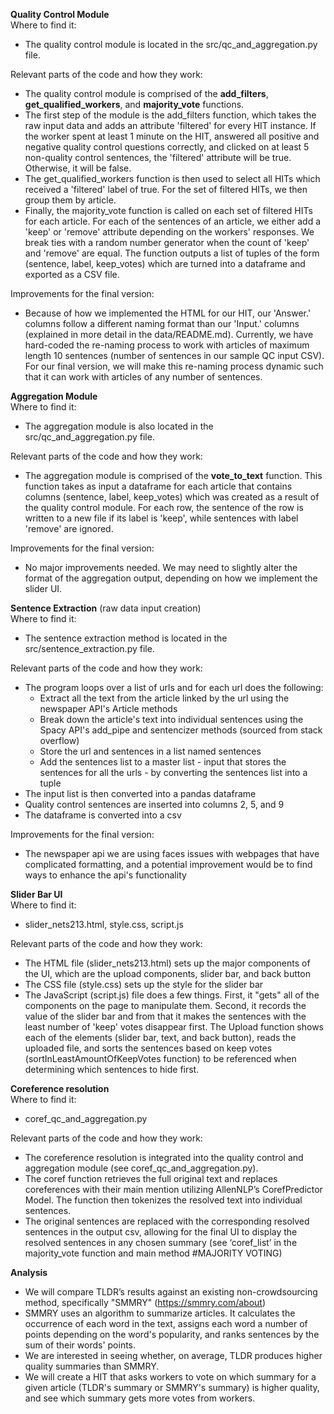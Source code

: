 **Quality Control Module**  
Where to find it:
* The quality control module is located in the src/qc_and_aggregation.py file. 

Relevant parts of the code and how they work:
* The quality control module is comprised of the **add_filters**, **get_qualified_workers**, and **majority_vote** functions. 
* The first step of the module is the add_filters function, which takes the raw input data and adds an attribute 'filtered' for every HIT instance. If the worker spent at least 1 minute on the HIT, answered all positive and negative quality control questions correctly, and clicked on at least 5 non-quality control sentences, the 'filtered' attribute will be true. Otherwise, it will be false. 
* The get_qualified_workers function is then used to select all HITs which received a 'filtered' label of true. For the set of filtered HITs, we then group them by article. 
* Finally, the majority_vote function is called on each set of filtered HITs for each article. For each of the sentences of an article, we either add a 'keep' or 'remove' attribute depending on the workers' responses. We break ties with a random number generator when the count of 'keep' and 'remove' are equal. The function outputs a list of tuples of the form (sentence, label, keep_votes) which are turned into a dataframe and exported as a CSV file. 

Improvements for the final version:
* Because of how we implemented the HTML for our HIT, our 'Answer.' columns follow a different naming format than our 'Input.' columns (explained in more detail in the data/README.md). Currently, we have hard-coded the re-naming process to work with articles of maximum length 10 sentences (number of sentences in our sample QC input CSV). For our final version, we will make this re-naming process dynamic such that it can work with articles of any number of sentences.

**Aggregation Module**  
Where to find it:
* The aggregation module is also located in the src/qc_and_aggregation.py file. 

Relevant parts of the code and how they work:
* The aggregation module is comprised of the **vote_to_text** function. This function takes as input a dataframe for each article that contains columns (sentence, label, keep_votes) which was created as a result of the quality control module. For each row, the sentence of the row is written to a new file if its label is 'keep', while sentences with label 'remove' are ignored.  

Improvements for the final version:
* No major improvements needed. We may need to slightly alter the format of the aggregation output, depending on how we implement the slider UI.

**Sentence Extraction** (raw data input creation)  
Where to find it:  
* The sentence extraction method is located in the src/sentence_extraction.py file.

Relevant parts of the code and how they work:
* The program loops over a list of urls and for each url does the following:
  * Extract all the text from the article linked by the url using the newspaper API's Article methods
  * Break down the article's text into individual sentences using the Spacy API's add_pipe and sentencizer methods (sourced from stack overflow)
  * Store the url and sentences in a list named sentences
  * Add the sentences list to a master list - input that stores the sentences for all the urls - by converting the sentences list into a tuple
 * The input list is then converted into a pandas dataframe
 * Quality control sentences are inserted into columns 2, 5, and 9
 * The dataframe is converted into a csv

Improvements for the final version:
* The newspaper api we are using faces issues with webpages that have complicated formatting, and a potential improvement would be to find ways to enhance the api's functionality

**Slider Bar UI**  
Where to find it:  
* slider_nets213.html, style.css, script.js

Relevant parts of the code and how they work:  
* The HTML file (slider_nets213.html) sets up the major components of the UI, which are the upload components, slider bar, and back button
* The CSS file (style.css) sets up the style for the slider bar
* The JavaScript (script.js) file does a few things. First, it "gets" all of the components on the page to manipulate them. Second, it records the value of the slider bar and from that it makes the sentences with the least number of 'keep' votes disappear first. The Upload function shows each of the elements (slider bar, text, and back button), reads the uploaded file, and sorts the sentences based on keep votes (sortInLeastAmountOfKeepVotes function) to be referenced when determining which sentences to hide first.

**Coreference resolution**  
Where to find it:  
* coref_qc_and_aggregation.py

Relevant parts of the code and how they work:  
* The coreference resolution is integrated into the quality control and aggregation module (see coref_qc_and_aggregation.py).
* The coref function retrieves the full original text and replaces coreferences with their main mention utilizing AllenNLP’s CorefPredictor Model. The function then tokenizes the resolved text into individual sentences.
* The original sentences are replaced with the corresponding resolved sentences in the output csv, allowing for the final UI to display the resolved sentences in any chosen summary (see ‘coref_list’ in the majority_vote function and main method #MAJORITY VOTING)

**Analysis**  
* We will compare TLDR’s results against an existing non-crowdsourcing method, specifically "SMMRY" (https://smmry.com/about)
* SMMRY uses an algorithm to summarize articles. It calculates the occurrence of each word in the text, assigns each word a number of points depending on the word's popularity, and ranks sentences by the sum of their words' points.
* We are interested in seeing whether, on average, TLDR produces higher quality summaries than SMMRY.
* We will create a HIT that asks workers to vote on which summary for a given article (TLDR's summary or SMMRY's summary) is higher quality, and see which summary gets more votes from workers.
